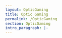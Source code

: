 ```yaml
---
layout: OpticGaming
title: Optic Gaming
permalink: /OpticGaming
section: OpticGaming
intro_paragraph: |-
---
```

